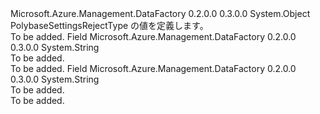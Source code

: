 <Type Name="PolybaseSettingsRejectType" FullName="Microsoft.Azure.Management.DataFactory.Models.PolybaseSettingsRejectType">
  <TypeSignature Language="C#" Value="public static class PolybaseSettingsRejectType" />
  <TypeSignature Language="ILAsm" Value=".class public auto ansi abstract sealed beforefieldinit PolybaseSettingsRejectType extends System.Object" />
  <TypeSignature Language="DocId" Value="T:Microsoft.Azure.Management.DataFactory.Models.PolybaseSettingsRejectType" />
  <TypeSignature Language="VB.NET" Value="Public Class PolybaseSettingsRejectType" />
  <TypeSignature Language="F#" Value="type PolybaseSettingsRejectType = class" />
  <AssemblyInfo>
    <AssemblyName>Microsoft.Azure.Management.DataFactory</AssemblyName>
    <AssemblyVersion>0.2.0.0</AssemblyVersion>
    <AssemblyVersion>0.3.0.0</AssemblyVersion>
  </AssemblyInfo>
  <Base>
    <BaseTypeName>System.Object</BaseTypeName>
  </Base>
  <Interfaces />
  <Docs>
    <summary>
            PolybaseSettingsRejectType の値を定義します。
            </summary>
    <remarks>To be added.</remarks>
  </Docs>
  <Members>
    <Member MemberName="Percentage">
      <MemberSignature Language="C#" Value="public const string Percentage;" />
      <MemberSignature Language="ILAsm" Value=".field public static literal string Percentage" />
      <MemberSignature Language="DocId" Value="F:Microsoft.Azure.Management.DataFactory.Models.PolybaseSettingsRejectType.Percentage" />
      <MemberSignature Language="VB.NET" Value="Public Const Percentage As String " />
      <MemberSignature Language="F#" Value="val mutable Percentage : string" Usage="Microsoft.Azure.Management.DataFactory.Models.PolybaseSettingsRejectType.Percentage" />
      <MemberType>Field</MemberType>
      <AssemblyInfo>
        <AssemblyName>Microsoft.Azure.Management.DataFactory</AssemblyName>
        <AssemblyVersion>0.2.0.0</AssemblyVersion>
        <AssemblyVersion>0.3.0.0</AssemblyVersion>
      </AssemblyInfo>
      <ReturnValue>
        <ReturnType>System.String</ReturnType>
      </ReturnValue>
      <Docs>
        <summary>To be added.</summary>
        <remarks>To be added.</remarks>
      </Docs>
    </Member>
    <Member MemberName="Value">
      <MemberSignature Language="C#" Value="public const string Value;" />
      <MemberSignature Language="ILAsm" Value=".field public static literal string Value" />
      <MemberSignature Language="DocId" Value="F:Microsoft.Azure.Management.DataFactory.Models.PolybaseSettingsRejectType.Value" />
      <MemberSignature Language="VB.NET" Value="Public Const Value As String " />
      <MemberSignature Language="F#" Value="val mutable Value : string" Usage="Microsoft.Azure.Management.DataFactory.Models.PolybaseSettingsRejectType.Value" />
      <MemberType>Field</MemberType>
      <AssemblyInfo>
        <AssemblyName>Microsoft.Azure.Management.DataFactory</AssemblyName>
        <AssemblyVersion>0.2.0.0</AssemblyVersion>
        <AssemblyVersion>0.3.0.0</AssemblyVersion>
      </AssemblyInfo>
      <ReturnValue>
        <ReturnType>System.String</ReturnType>
      </ReturnValue>
      <Docs>
        <summary>To be added.</summary>
        <remarks>To be added.</remarks>
      </Docs>
    </Member>
  </Members>
</Type>